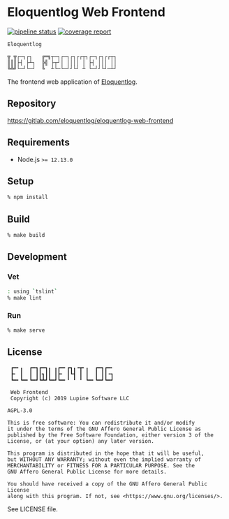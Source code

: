 # Eloquentlog Web Frontend

[![pipeline status][pipeline]][ci] [![coverage report][coverage]][ci]

```text
Eloquentlog

╦ ╦┌─┐┌┐   ╔═╗┬─┐┌─┐┌┐┌┌┬┐┌─┐┌┐┌┌┬┐
║║║├┤ ├┴┐  ╠╣ ├┬┘│ ││││ │ ├┤ │││ ││
╚╩╝└─┘└─┘  ╚  ┴└─└─┘┘└┘ ┴ └─┘┘└┘─┴┘
```

The frontend web application of [Eloquentlog](https://eloquentlog.com).


## Repository

https://gitlab.com/eloquentlog/eloquentlog-web-frontend


## Requirements

* Node.js `>= 12.13.0`


## Setup

```zsh
% npm install
```

## Build

```zsh
% make build
```


## Development

### Vet

```zsh
: using `tslint`
% make lint
```

### Run

```zsh
% make serve
```


## License

```text
 ┏━╸╻  ┏━┓┏━┓╻ ╻┏━╸┏┓╻╺┳╸╻  ┏━┓┏━╸
 ┣╸ ┃  ┃ ┃┃┓┃┃ ┃┣╸ ┃┗┫ ┃ ┃  ┃ ┃┃╺┓
 ┗━╸┗━╸┗━┛┗┻┛┗━┛┗━╸╹ ╹ ╹ ┗━╸┗━┛┗━┛

 Web Frontend
 Copyright (c) 2019 Lupine Software LLC
```

`AGPL-3.0`

```text
This is free software: You can redistribute it and/or modify
it under the terms of the GNU Affero General Public License as
published by the Free Software Foundation, either version 3 of the
License, or (at your option) any later version.

This program is distributed in the hope that it will be useful,
but WITHOUT ANY WARRANTY; without even the implied warranty of
MERCHANTABILITY or FITNESS FOR A PARTICULAR PURPOSE. See the
GNU Affero General Public License for more details.

You should have received a copy of the GNU Affero General Public License
along with this program. If not, see <https://www.gnu.org/licenses/>.
```

See LICENSE file.

[pipeline]: https://gitlab.com/eloquentlog/eloquentlog-web-frontend/badges/master/pipeline.svg
[coverage]: https://gitlab.com/eloquentlog/eloquentlog-web-frontend/badges/master/coverage.svg
[ci]: https://gitlab.com/eloquentlog/eloquentlog-web-frontend/pipelines
